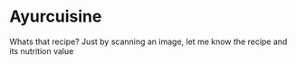 # Ayurcuisine
Whats that recipe? 
Just by scanning an image, let me know the recipe and its nutrition value
